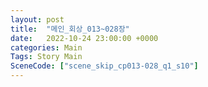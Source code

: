 ```yaml
---
layout: post
title:  "메인_회상_013~028장"
date:   2022-10-24 23:00:00 +0000
categories: Main
Tags: Story Main
SceneCode: ["scene_skip_cp013-028_q1_s10"]
---
```

